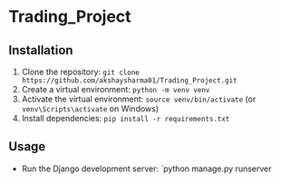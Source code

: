 # Trading_Project


## Installation

1. Clone the repository: `git clone https://github.com/akshaysharma01/Trading_Project.git`
2. Create a virtual environment: `python -m venv venv`
3. Activate the virtual environment: `source venv/bin/activate` (or `venv\Scripts\activate` on Windows)
4. Install dependencies: `pip install -r requirements.txt`

## Usage

- Run the Django development server: `python manage.py runserver
